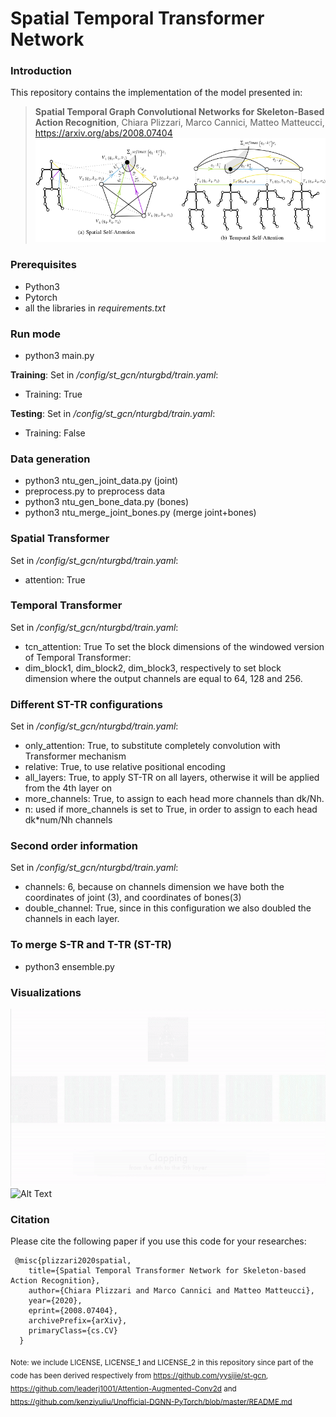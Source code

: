 # Spatial Temporal Transformer Network

### Introduction
This repository contains the implementation of the model presented in:

> **Spatial Temporal Graph Convolutional Networks for Skeleton-Based Action Recognition**, Chiara Plizzari, Marco Cannici, Matteo Matteucci, https://arxiv.org/abs/2008.07404 
![Alt Text](IMG.png)


### Prerequisites
- Python3
- Pytorch
- all the libraries in *requirements.txt*

### Run mode
- python3 main.py 

**Training**:
Set in */config/st_gcn/nturgbd/train.yaml*:
- Training: True

**Testing**:
Set in */config/st_gcn/nturgbd/train.yaml*:
- Training: False

### Data generation
- python3 ntu_gen_joint_data.py (joint)
- preprocess.py to preprocess data
- python3 ntu_gen_bone_data.py (bones)
- python3 ntu_merge_joint_bones.py (merge joint+bones)

### Spatial Transformer
Set in */config/st_gcn/nturgbd/train.yaml*:
- attention: True

### Temporal Transformer 
Set in */config/st_gcn/nturgbd/train.yaml*:
- tcn_attention: True
To set the block dimensions of the windowed version of Temporal Transformer:
- dim_block1, dim_block2, dim_block3, respectively to set block dimension where the output channels are equal to 64, 128 and 256.


### Different ST-TR configurations
Set in */config/st_gcn/nturgbd/train.yaml*:
- only_attention: True, to substitute completely convolution with Transformer mechanism
- relative: True, to use relative positional encoding
- all_layers: True, to apply ST-TR on all layers, otherwise it will be applied from the 4th layer on
- more_channels: True, to assign to each head more channels than dk/Nh.
- n: used if more_channels is set to True, in order to assign to each head dk*num/Nh channels

### Second order information
Set in */config/st_gcn/nturgbd/train.yaml*:
- channels: 6, because on channels dimension we have both the coordinates of joint (3), and coordinates of bones(3)
- double_channel: True, since in this configuration we also doubled the channels in each layer.

### To merge S-TR and T-TR (ST-TR)
- python3 ensemble.py

### Visualizations
![Alt Text](ezgif.com-video-to-gif-2.gif)![Alt Text](ezgif.com-video-to-gif.gif)

### Citation 
Please cite the following paper if you use this code for your researches:

<pre><code> @misc{plizzari2020spatial,
    title={Spatial Temporal Transformer Network for Skeleton-based Action Recognition},
    author={Chiara Plizzari and Marco Cannici and Matteo Matteucci},
    year={2020},
    eprint={2008.07404},
    archivePrefix={arXiv},
    primaryClass={cs.CV}
  }
</pre></code>
<sub> Note: we include LICENSE, LICENSE_1 and LICENSE_2 in this repository since part of the code has been derived respectively
from https://github.com/yysijie/st-gcn, https://github.com/leaderj1001/Attention-Augmented-Conv2d
and https://github.com/kenziyuliu/Unofficial-DGNN-PyTorch/blob/master/README.md </sub> 

